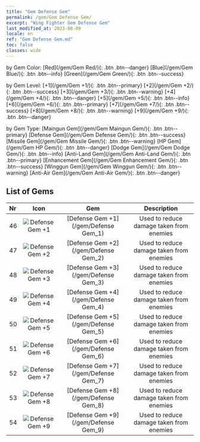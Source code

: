```yaml
---
title: "Gem Defense Gem"
permalink: /gem/Gem Defense Gem/
excerpt: "Wing Fighter Gem Defense Gem"
last_modified_at: 2023-08-09
locale: en
ref: "Gem Defense Gem.md"
toc: false
classes: wide
---
```


  by Gem Color:  [Red](/gem/Gem Red/){: .btn .btn--danger}   [Blue](/gem/Gem Blue/){: .btn .btn--info}   [Green](/gem/Gem Green/){: .btn .btn--success} 

  by Gem Level:  [+1](/gem/Gem +1/){: .btn .btn--primary}   [+2](/gem/Gem +2/){: .btn .btn--success}   [+3](/gem/Gem +3/){: .btn .btn--warning}   [+4](/gem/Gem +4/){: .btn .btn--danger}   [+5](/gem/Gem +5/){: .btn .btn--info}   [+6](/gem/Gem +6/){: .btn .btn--primary}   [+7](/gem/Gem +7/){: .btn .btn--success}   [+8](/gem/Gem +8/){: .btn .btn--warning}   [+9](/gem/Gem +9/){: .btn .btn--danger} 

  by Gem Type:  [Maingun Gem](/gem/Gem Maingun Gem/){: .btn .btn--primary}   [Defense Gem](/gem/Gem Defense Gem/){: .btn .btn--success}   [Missile Gem](/gem/Gem Missile Gem/){: .btn .btn--warning}   [HP Gem](/gem/Gem HP Gem/){: .btn .btn--danger}   [Dodge Gem](/gem/Gem Dodge Gem/){: .btn .btn--info}   [Anti-Land Gem](/gem/Gem Anti-Land Gem/){: .btn .btn--primary}   [Enhancement Gem](/gem/Gem Enhancement Gem/){: .btn .btn--success}   [Winggun Gem](/gem/Gem Winggun Gem/){: .btn .btn--warning}   [Anti-Air Gem](/gem/Gem Anti-Air Gem/){: .btn .btn--danger} 

## List of Gems

  |  Nr | Icon |      Gem        |   Description   |
  |:----|:----:|:---------------:|:---------------:|
  | 46 | ![Defense Gem +1](/images/gem/bs2_img3.png) | [Defense Gem +1](/gem/Defense Gem_1) | Used to reduce damage taken from enemies | 
  | 47 | ![Defense Gem +2](/images/gem/bs2_img3.png) | [Defense Gem +2](/gem/Defense Gem_2) | Used to reduce damage taken from enemies | 
  | 48 | ![Defense Gem +3](/images/gem/bs2_img3.png) | [Defense Gem +3](/gem/Defense Gem_3) | Used to reduce damage taken from enemies | 
  | 49 | ![Defense Gem +4](/images/gem/bs2_img3.png) | [Defense Gem +4](/gem/Defense Gem_4) | Used to reduce damage taken from enemies | 
  | 50 | ![Defense Gem +5](/images/gem/bs2_img3.png) | [Defense Gem +5](/gem/Defense Gem_5) | Used to reduce damage taken from enemies | 
  | 51 | ![Defense Gem +6](/images/gem/bs2_img3.png) | [Defense Gem +6](/gem/Defense Gem_6) | Used to reduce damage taken from enemies | 
  | 52 | ![Defense Gem +7](/images/gem/bs2_img3.png) | [Defense Gem +7](/gem/Defense Gem_7) | Used to reduce damage taken from enemies | 
  | 53 | ![Defense Gem +8](/images/gem/bs2_img3.png) | [Defense Gem +8](/gem/Defense Gem_8) | Used to reduce damage taken from enemies | 
  | 54 | ![Defense Gem +9](/images/gem/bs2_img3.png) | [Defense Gem +9](/gem/Defense Gem_9) | Used to reduce damage taken from enemies | 
